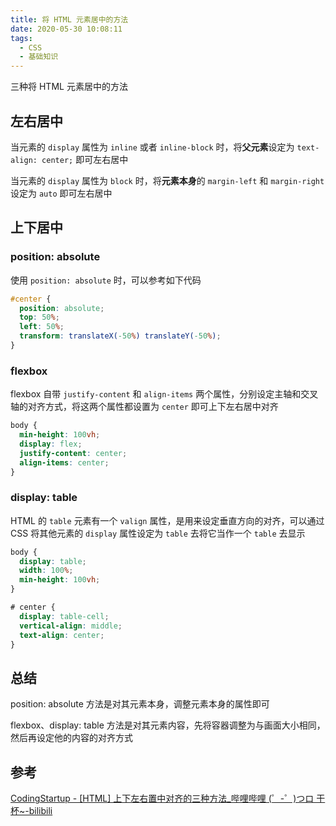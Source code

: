 ```yaml
---
title: 将 HTML 元素居中的方法
date: 2020-05-30 10:08:11
tags:
  - CSS
  - 基础知识
---
```

三种将 HTML 元素居中的方法
<!--more-->

## 左右居中

当元素的 `display` 属性为 `inline` 或者 `inline-block` 时，将**父元素**设定为 `text-align: center;` 即可左右居中

当元素的 `display` 属性为 `block` 时，将**元素本身**的 `margin-left` 和 `margin-right` 设定为 `auto` 即可左右居中

## 上下居中

### position: absolute

使用 `position: absolute` 时，可以参考如下代码

```CSS
#center {
  position: absolute;
  top: 50%;
  left: 50%;
  transform: translateX(-50%) translateY(-50%);
}
```

### flexbox

flexbox 自带 `justify-content` 和 `align-items` 两个属性，分别设定主轴和交叉轴的对齐方式，将这两个属性都设置为 `center` 即可上下左右居中对齐

```CSS
body {
  min-height: 100vh;
  display: flex;
  justify-content: center;
  align-items: center;
}
```

### display: table

HTML 的 `table` 元素有一个 `valign` 属性，是用来设定垂直方向的对齐，可以通过 CSS 将其他元素的 `display` 属性设定为 `table` 去将它当作一个 `table` 去显示

```CSS
body {
  display: table;
  width: 100%;
  min-height: 100vh;
}

# center {
  display: table-cell;
  vertical-align: middle;
  text-align: center;
}
```

## 总结

position: absolute 方法是对其元素本身，调整元素本身的属性即可

flexbox、display: table 方法是对其元素内容，先将容器调整为与画面大小相同，然后再设定他的内容的对齐方式

## 参考

[CodingStartup - [HTML] 上下左右置中对齐的三种方法_哔哩哔哩 (゜-゜)つロ 干杯~-bilibili](https://www.bilibili.com/video/BV1o7411G7dq)
